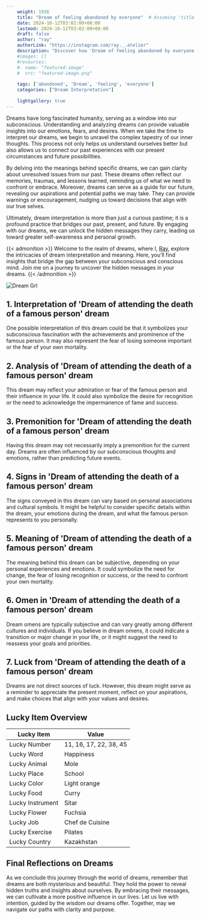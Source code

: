 ```yaml
---
    weight: 1936
    title: "Dream of feeling abandoned by everyone"  # Assuming 'title' column exists
    date: 2024-10-12T03:02:00+08:00
    lastmod: 2024-10-12T03:02:00+08:00
    draft: false
    author: "ray"
    authorLink: "https://instagram.com/ray._.atelier"
    description: "Discover how 'Dream of feeling abandoned by everyone' can interpret your future and uncover its significant meanings in your life."
    #images: []
    #resources:
    #- name: "featured-image"
    #  src: "featured-image.png"
    
    tags: ['abandoned', 'Dream', 'feeling', 'everyone']
    categories: ["Dream Interpretation"]
    
    lightgallery: true
---
```

    
Dreams have long fascinated humanity, serving as a window into our subconscious. Understanding and analyzing dreams can provide valuable insights into our emotions, fears, and desires. When we take the time to interpret our dreams, we begin to unravel the complex tapestry of our inner thoughts. This process not only helps us understand ourselves better but also allows us to connect our past experiences with our present circumstances and future possibilities.

By delving into the meanings behind specific dreams, we can gain clarity about unresolved issues from our past. These dreams often reflect our memories, traumas, and lessons learned, reminding us of what we need to confront or embrace. Moreover, dreams can serve as a guide for our future, revealing our aspirations and potential paths we may take. They can provide warnings or encouragement, nudging us toward decisions that align with our true selves.

Ultimately, dream interpretation is more than just a curious pastime; it is a profound practice that bridges our past, present, and future. By engaging with our dreams, we can unlock the hidden messages they carry, leading us toward greater self-awareness and personal growth.

{{< admonition >}}
Welcome to the realm of dreams, where I, [Ray](https://instagram.com/ray._.atelier), explore the intricacies of dream interpretation and meaning. Here, you’ll find insights that bridge the gap between your subconscious and conscious mind. Join me on a journey to uncover the hidden messages in your dreams.
{{< /admonition >}}

![Dream Grl](https://cdn.pixabay.com/photo/2017/11/02/03/35/gothic-2910057_1280.jpg "Dream Grl")

## 1. Interpretation of 'Dream of attending the death of a famous person' dream
 One possible interpretation of this dream could be that it symbolizes your subconscious fascination with the achievements and prominence of the famous person. It may also represent the fear of losing someone important or the fear of your own mortality.

## 2. Analysis of 'Dream of attending the death of a famous person' dream
 This dream may reflect your admiration or fear of the famous person and their influence in your life. It could also symbolize the desire for recognition or the need to acknowledge the impermanence of fame and success.

## 3. Premonition for 'Dream of attending the death of a famous person' dream
 Having this dream may not necessarily imply a premonition for the current day. Dreams are often influenced by our subconscious thoughts and emotions, rather than predicting future events.

## 4. Signs in 'Dream of attending the death of a famous person' dream
 The signs conveyed in this dream can vary based on personal associations and cultural symbols. It might be helpful to consider specific details within the dream, your emotions during the dream, and what the famous person represents to you personally.

## 5. Meaning of 'Dream of attending the death of a famous person' dream
 The meaning behind this dream can be subjective, depending on your personal experiences and emotions. It could symbolize the need for change, the fear of losing recognition or success, or the need to confront your own mortality.

## 6. Omen in 'Dream of attending the death of a famous person' dream
 Dream omens are typically subjective and can vary greatly among different cultures and individuals. If you believe in dream omens, it could indicate a transition or major change in your life, or it might suggest the need to reassess your goals and priorities.

## 7. Luck from 'Dream of attending the death of a famous person' dream
 Dreams are not direct sources of luck. However, this dream might serve as a reminder to appreciate the present moment, reflect on your aspirations, and make choices that align with your values and desires.

## Lucky Item Overview
| Lucky Item          | Value              |
|---------------|--------------------|
| Lucky Number        | 11, 16, 17, 22, 38, 45  |
| Lucky Word          | Happiness |
| Lucky Animal        | Mole |
| Lucky Place         | School     |
| Lucky Color         | Light orange     |
| Lucky Food          | Curry      |
| Lucky Instrument    | Sitar |
| Lucky Flower        | Fuchsia    |
| Lucky Job           | Chef de Cuisine       |
| Lucky Exercise      | Pilates  |
| Lucky Country       | Kazakhstan    |


##  Final Reflections on Dreams

As we conclude this journey through the world of dreams, remember that dreams are both mysterious and beautiful. They hold the power to reveal hidden truths and insights about ourselves. By embracing their messages, we can cultivate a more positive influence in our lives. Let us live with intention, guided by the wisdom our dreams offer. Together, may we navigate our paths with clarity and purpose.
